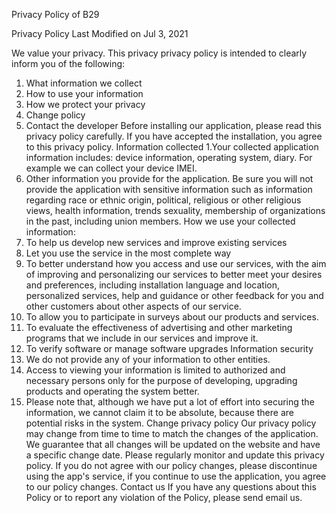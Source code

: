 Privacy Policy of B29


Privacy Policy Last Modified on Jul 3, 2021

We value your privacy. This privacy privacy policy is intended to clearly inform you of the following:
1. What information we collect
2. How to use your information
3. How we protect your privacy
4. Change policy
5. Contact the developer
Before installing our application, please read this privacy policy carefully. If you have accepted the installation, you agree to this privacy policy.
Information collected
1.Your collected application information includes: device information, operating system, diary. For example we can collect your device IMEI.
2. Other information you provide for the application. Be sure you will not provide the application with sensitive information such as information regarding race or ethnic origin, political, religious or other religious views, health information, trends sexuality, membership of organizations in the past, including union members.
How we use your collected information:
1. To help us develop new services and improve existing services
2. Let you use the service in the most complete way
3. To better understand how you access and use our services, with the aim of improving and personalizing our services to better meet your desires and preferences, including installation language and location, personalized services, help and guidance or other feedback for you and other customers about other aspects of our service.
4. To allow you to participate in surveys about our products and services.
5. To evaluate the effectiveness of advertising and other marketing programs that we include in our services and improve it.
6. To verify software or manage software upgrades
Information security
1. We do not provide any of your information to other entities.
2. Access to viewing your information is limited to authorized and necessary persons only for the purpose of developing, upgrading products and operating the system better.
3. Please note that, although we have put a lot of effort into securing the information, we cannot claim it to be absolute, because there are potential risks in the system.
Change privacy policy
Our privacy policy may change from time to time to match the changes of the application. We guarantee that all changes will be updated on the website and have a specific change date. Please regularly monitor and update this privacy policy. If you do not agree with our policy changes, please discontinue using the app's service, if you continue to use the application, you agree to our policy changes.
Contact us
If you have any questions about this Policy or to report any violation of the Policy, please send email us.

